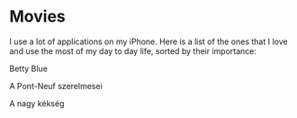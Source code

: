 # Movies

I use a lot of applications on my iPhone. Here is a list of the ones that I love and use the most of my day to day life, sorted by their importance: 

Betty Blue 

A Pont-Neuf szerelmesei

A nagy kékség
 
